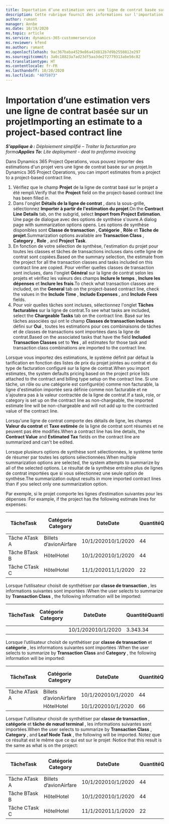 ```yaml
---
title: Importation d’une estimation vers une ligne de contrat basée sur un projet
description: Cette rubrique fournit des informations sur l'importation des estimations financières à partir d'un projet vers une ligne de contrat.
author: rumant
manager: Annbe
ms.date: 10/19/2020
ms.topic: article
ms.service: dynamics-365-customerservice
ms.reviewer: kfend
ms.author: rumant
ms.openlocfilehash: 9ac367baba4529e86a42d812b7d9b2550812e297
ms.sourcegitcommit: 3a0c18823a7ad23df5aa3de272779313abe56c82
ms.translationtype: HT
ms.contentlocale: fr-FR
ms.lasthandoff: 10/20/2020
ms.locfileid: "4075973"
---
```

# <a name="importing-an-estimate-to-a-project-based-contract-line"></a><span data-ttu-id="958fe-103">Importation d’une estimation vers une ligne de contrat basée sur un projet</span><span class="sxs-lookup"><span data-stu-id="958fe-103">Importing an estimate to a project-based contract line</span></span>

<span data-ttu-id="958fe-104">_**S’applique à :** Déploiement simplifié – Traiter la facturation pro forma_</span><span class="sxs-lookup"><span data-stu-id="958fe-104">_**Applies To:** Lite deployment - deal to proforma invoicing_</span></span>

<span data-ttu-id="958fe-105">Dans Dynamics 365 Project Operations, vous pouvez importer des estimations d'un projet vers une ligne de contrat basée sur un projet.</span><span class="sxs-lookup"><span data-stu-id="958fe-105">In Dynamics 365 Project Operations, you can import estimates from a project to a project-based contract line.</span></span>

1. <span data-ttu-id="958fe-106">Vérifiez que le champ **Projet** de la ligne de contrat basé sur le projet a été rempli.</span><span class="sxs-lookup"><span data-stu-id="958fe-106">Verify that the **Project** field on the project-based contract line has been filled in.</span></span>
2. <span data-ttu-id="958fe-107">Dans l'onglet **Détails de la ligne de contrat** , dans la sous-grille, sélectionnez **Importer à partir de l'estimation du projet**.</span><span class="sxs-lookup"><span data-stu-id="958fe-107">On the **Contract Line Details** tab, on the subgrid, select **Import from Project Estimation**.</span></span> <span data-ttu-id="958fe-108">Une page de dialogue avec des options de synthèse s'ouvre.</span><span class="sxs-lookup"><span data-stu-id="958fe-108">A dialog page with summarization options opens.</span></span> <span data-ttu-id="958fe-109">Les options de synthèse disponibles sont **Classe de transaction** , **Catégorie** , **Rôle** et **Tâche de projet**.</span><span class="sxs-lookup"><span data-stu-id="958fe-109">Summarization options available are **Transaction Class** , **Category** , **Role** , and **Project Task**.</span></span>
3. <span data-ttu-id="958fe-110">En fonction de votre sélection de synthèse, l'estimation du projet pour toutes les classes et tâches de transactions incluses dans cette ligne de contrat sont copiées.</span><span class="sxs-lookup"><span data-stu-id="958fe-110">Based on the summary selection, the estimate from the project for all the transaction classes and tasks included on this contract line are copied.</span></span> <span data-ttu-id="958fe-111">Pour vérifier quelles classes de transaction sont incluses, dans l'onglet **Général** sur la ligne de contrat selon les projets et vérifiez les valeurs des champs **Inclure le temps** , **Inclure les dépenses** et **Inclure les frais**.</span><span class="sxs-lookup"><span data-stu-id="958fe-111">To check what transaction classes are included, on the **General** tab on the project-based contract line, check the values in the **Include Time** , **Include Expenses** , and **Include Fees** fields.</span></span> 
4. <span data-ttu-id="958fe-112">Pour voir quelles tâches sont incluses, sélectionnez l'onglet **Tâches facturables** sur la ligne de contrat.</span><span class="sxs-lookup"><span data-stu-id="958fe-112">To see what tasks are included, select the **Chargeable Tasks** tab on the contract line.</span></span> <span data-ttu-id="958fe-113">Basé sur les tâches associées qui ont le champ **Classes de transaction incluses** défini sur **Oui** , toutes les estimations pour ces combinaisons de tâches et de classes de transactions sont importées dans la ligne de contrat.</span><span class="sxs-lookup"><span data-stu-id="958fe-113">Based on the associated tasks that have the field **Included Transaction Classes** set to **Yes** , all estimates for those task and transaction class combinations are imported to the contract line.</span></span>

<span data-ttu-id="958fe-114">Lorsque vous importez des estimations, le système définit par défaut la tarification en fonction des listes de prix du projet jointes au contrat et du type de facturation configuré sur la ligne de contrat.</span><span class="sxs-lookup"><span data-stu-id="958fe-114">When you import estimates, the system defaults pricing based on the project price lists attached to the contract and billing type setup on the contract line.</span></span> <span data-ttu-id="958fe-115">Si une tâche, un rôle ou une catégorie est configuré(e) comme non facturable, la ligne d'estimation importée sera définie comme non facturable et ne s'ajoutera pas à la valeur contractée de la ligne de contrat.</span><span class="sxs-lookup"><span data-stu-id="958fe-115">If a task, role, or category is set up on the contract line as non-chargeable, the imported estimate line will be non-chargeable and will not add up to the contracted value of the contract line.</span></span>

<span data-ttu-id="958fe-116">Lorsqu'une ligne de contrat comporte des détails de ligne, les champs **Valeur du contrat** et **Taxe estimée** de la ligne de contrat sont résumés et ne peuvent pas être modifiés.</span><span class="sxs-lookup"><span data-stu-id="958fe-116">When a contract line has line details, the **Contract Value** and **Estimated Tax** fields on the contract line are summarized and can't be edited.</span></span>

<span data-ttu-id="958fe-117">Lorsque plusieurs options de synthèse sont sélectionnées, le système tente de résumer par toutes les options sélectionnées.</span><span class="sxs-lookup"><span data-stu-id="958fe-117">When multiple summarization options are selected, the system attempts to summarize by all of the selected options.</span></span> <span data-ttu-id="958fe-118">Le résultat de la synthèse entraîne plus de lignes de contrat importées que si vous sélectionnez une seule option de synthèse.</span><span class="sxs-lookup"><span data-stu-id="958fe-118">The summarization output results in more imported contract lines than if you select only one summarization option.</span></span>

<span data-ttu-id="958fe-119">Par exemple, si le projet comporte les lignes d’estimation suivantes pour les dépenses :</span><span class="sxs-lookup"><span data-stu-id="958fe-119">For example, if the project has the following estimate lines for expenses:</span></span>

| <span data-ttu-id="958fe-120">Tâche</span><span class="sxs-lookup"><span data-stu-id="958fe-120">Task</span></span> | <span data-ttu-id="958fe-121">Catégorie </span><span class="sxs-lookup"><span data-stu-id="958fe-121">Category</span></span> | <span data-ttu-id="958fe-122">Date</span><span class="sxs-lookup"><span data-stu-id="958fe-122">Date</span></span> | <span data-ttu-id="958fe-123">Quantité</span><span class="sxs-lookup"><span data-stu-id="958fe-123">Quantity</span></span> | <span data-ttu-id="958fe-124">Prix unitaire</span><span class="sxs-lookup"><span data-stu-id="958fe-124">Unit price</span></span> | <span data-ttu-id="958fe-125">Montant</span><span class="sxs-lookup"><span data-stu-id="958fe-125">Amount</span></span> |
| --- | --- | --- | --- | --- | --- |
| <span data-ttu-id="958fe-126">Tâche A</span><span class="sxs-lookup"><span data-stu-id="958fe-126">Task A</span></span> | <span data-ttu-id="958fe-127">Billets d’avion</span><span class="sxs-lookup"><span data-stu-id="958fe-127">Airfare</span></span> | <span data-ttu-id="958fe-128">10/1/2020</span><span class="sxs-lookup"><span data-stu-id="958fe-128">10/1/2020</span></span> | <span data-ttu-id="958fe-129">4</span><span class="sxs-lookup"><span data-stu-id="958fe-129">4</span></span> | <span data-ttu-id="958fe-130">400</span><span class="sxs-lookup"><span data-stu-id="958fe-130">400</span></span> | <span data-ttu-id="958fe-131">1600</span><span class="sxs-lookup"><span data-stu-id="958fe-131">1600</span></span> |
| <span data-ttu-id="958fe-132">Tâche B</span><span class="sxs-lookup"><span data-stu-id="958fe-132">Task B</span></span> | <span data-ttu-id="958fe-133">Hôtel</span><span class="sxs-lookup"><span data-stu-id="958fe-133">Hotel</span></span> | <span data-ttu-id="958fe-134">10/1/2020</span><span class="sxs-lookup"><span data-stu-id="958fe-134">10/1/2020</span></span> | <span data-ttu-id="958fe-135">4</span><span class="sxs-lookup"><span data-stu-id="958fe-135">4</span></span> | <span data-ttu-id="958fe-136">200</span><span class="sxs-lookup"><span data-stu-id="958fe-136">200</span></span> | <span data-ttu-id="958fe-137">800</span><span class="sxs-lookup"><span data-stu-id="958fe-137">800</span></span> |
| <span data-ttu-id="958fe-138">Tâche C</span><span class="sxs-lookup"><span data-stu-id="958fe-138">Task C</span></span> | <span data-ttu-id="958fe-139">Hôtel</span><span class="sxs-lookup"><span data-stu-id="958fe-139">Hotel</span></span> | <span data-ttu-id="958fe-140">11/1/2020</span><span class="sxs-lookup"><span data-stu-id="958fe-140">11/1/2020</span></span> | <span data-ttu-id="958fe-141">2</span><span class="sxs-lookup"><span data-stu-id="958fe-141">2</span></span> | <span data-ttu-id="958fe-142">200</span><span class="sxs-lookup"><span data-stu-id="958fe-142">200</span></span> | <span data-ttu-id="958fe-143">400</span><span class="sxs-lookup"><span data-stu-id="958fe-143">400</span></span> |

<span data-ttu-id="958fe-144">Lorsque l’utilisateur choisit de synthétiser par **classe de transaction** , les informations suivantes sont importées :</span><span class="sxs-lookup"><span data-stu-id="958fe-144">When the user selects to summarize by **Transaction Class** , the following information will be imported:</span></span>

| <span data-ttu-id="958fe-145">Tâche</span><span class="sxs-lookup"><span data-stu-id="958fe-145">Task</span></span> | <span data-ttu-id="958fe-146">Catégorie </span><span class="sxs-lookup"><span data-stu-id="958fe-146">Category</span></span> | <span data-ttu-id="958fe-147">Date</span><span class="sxs-lookup"><span data-stu-id="958fe-147">Date</span></span> | <span data-ttu-id="958fe-148">Quantité</span><span class="sxs-lookup"><span data-stu-id="958fe-148">Quantity</span></span> | <span data-ttu-id="958fe-149">Prix unitaire</span><span class="sxs-lookup"><span data-stu-id="958fe-149">Unit price</span></span> | <span data-ttu-id="958fe-150">Montant</span><span class="sxs-lookup"><span data-stu-id="958fe-150">Amount</span></span> |
| --- | --- | --- | --- | --- | --- |
| &nbsp; | &nbsp; | <span data-ttu-id="958fe-151">10/1/2020</span><span class="sxs-lookup"><span data-stu-id="958fe-151">10/1/2020</span></span> | <span data-ttu-id="958fe-152">3.34</span><span class="sxs-lookup"><span data-stu-id="958fe-152">3.34</span></span> | <span data-ttu-id="958fe-153">840</span><span class="sxs-lookup"><span data-stu-id="958fe-153">840</span></span> | <span data-ttu-id="958fe-154">2800</span><span class="sxs-lookup"><span data-stu-id="958fe-154">2800</span></span> |

<span data-ttu-id="958fe-155">Lorsque l’utilisateur choisit de synthétiser par **classe de transaction** et **catégorie** , les informations suivantes sont importées :</span><span class="sxs-lookup"><span data-stu-id="958fe-155">When the user selects to summarize by **Transaction Class** and **Category** , the following information will be imported:</span></span>

| <span data-ttu-id="958fe-156">Tâche</span><span class="sxs-lookup"><span data-stu-id="958fe-156">Task</span></span> | <span data-ttu-id="958fe-157">Catégorie </span><span class="sxs-lookup"><span data-stu-id="958fe-157">Category</span></span> | <span data-ttu-id="958fe-158">Date</span><span class="sxs-lookup"><span data-stu-id="958fe-158">Date</span></span> | <span data-ttu-id="958fe-159">Quantité</span><span class="sxs-lookup"><span data-stu-id="958fe-159">Quantity</span></span> | <span data-ttu-id="958fe-160">Prix unitaire</span><span class="sxs-lookup"><span data-stu-id="958fe-160">Unit price</span></span> | <span data-ttu-id="958fe-161">Montant</span><span class="sxs-lookup"><span data-stu-id="958fe-161">Amount</span></span> |
| --- | --- | --- | --- | --- | --- |
| <span data-ttu-id="958fe-162">Tâche A</span><span class="sxs-lookup"><span data-stu-id="958fe-162">Task A</span></span> | <span data-ttu-id="958fe-163">Billets d’avion</span><span class="sxs-lookup"><span data-stu-id="958fe-163">Airfare</span></span> | <span data-ttu-id="958fe-164">10/1/2020</span><span class="sxs-lookup"><span data-stu-id="958fe-164">10/1/2020</span></span> | <span data-ttu-id="958fe-165">4</span><span class="sxs-lookup"><span data-stu-id="958fe-165">4</span></span> | <span data-ttu-id="958fe-166">400</span><span class="sxs-lookup"><span data-stu-id="958fe-166">400</span></span> | <span data-ttu-id="958fe-167">1600</span><span class="sxs-lookup"><span data-stu-id="958fe-167">1600</span></span> |
| &nbsp;| <span data-ttu-id="958fe-168">Hôtel</span><span class="sxs-lookup"><span data-stu-id="958fe-168">Hotel</span></span> | <span data-ttu-id="958fe-169">10/1/2020</span><span class="sxs-lookup"><span data-stu-id="958fe-169">10/1/2020</span></span> | <span data-ttu-id="958fe-170">6</span><span class="sxs-lookup"><span data-stu-id="958fe-170">6</span></span> | <span data-ttu-id="958fe-171">200</span><span class="sxs-lookup"><span data-stu-id="958fe-171">200</span></span> | <span data-ttu-id="958fe-172">1200</span><span class="sxs-lookup"><span data-stu-id="958fe-172">1200</span></span> |

<span data-ttu-id="958fe-173">Lorsque l'utilisateur choisit de synthétiser par **classe de transaction** , **catégorie** et **tâche de nœud terminal** , les informations suivantes sont importées.</span><span class="sxs-lookup"><span data-stu-id="958fe-173">When the user selects to summarize by **Transaction Class** , **Category** , and **Leaf Node Task** , the following will be imported.</span></span> <span data-ttu-id="958fe-174">Notez que ce résultat est le même que ce qui est sur le projet :</span><span class="sxs-lookup"><span data-stu-id="958fe-174">Notice that this result is the same as what is on the project:</span></span>

| <span data-ttu-id="958fe-175">Tâche</span><span class="sxs-lookup"><span data-stu-id="958fe-175">Task</span></span> | <span data-ttu-id="958fe-176">Catégorie </span><span class="sxs-lookup"><span data-stu-id="958fe-176">Category</span></span> | <span data-ttu-id="958fe-177">Date</span><span class="sxs-lookup"><span data-stu-id="958fe-177">Date</span></span> | <span data-ttu-id="958fe-178">Quantité</span><span class="sxs-lookup"><span data-stu-id="958fe-178">Quantity</span></span> | <span data-ttu-id="958fe-179">Prix unitaire</span><span class="sxs-lookup"><span data-stu-id="958fe-179">Unit price</span></span> | <span data-ttu-id="958fe-180">Montant</span><span class="sxs-lookup"><span data-stu-id="958fe-180">Amount</span></span> |
| --- | --- | --- | --- | --- | --- |
| <span data-ttu-id="958fe-181">Tâche A</span><span class="sxs-lookup"><span data-stu-id="958fe-181">Task A</span></span> | <span data-ttu-id="958fe-182">Billets d’avion</span><span class="sxs-lookup"><span data-stu-id="958fe-182">Airfare</span></span> | <span data-ttu-id="958fe-183">10/1/2020</span><span class="sxs-lookup"><span data-stu-id="958fe-183">10/1/2020</span></span> | <span data-ttu-id="958fe-184">4</span><span class="sxs-lookup"><span data-stu-id="958fe-184">4</span></span> | <span data-ttu-id="958fe-185">400</span><span class="sxs-lookup"><span data-stu-id="958fe-185">400</span></span> | <span data-ttu-id="958fe-186">1600</span><span class="sxs-lookup"><span data-stu-id="958fe-186">1600</span></span> |
| <span data-ttu-id="958fe-187">Tâche B</span><span class="sxs-lookup"><span data-stu-id="958fe-187">Task B</span></span> | <span data-ttu-id="958fe-188">Hôtel</span><span class="sxs-lookup"><span data-stu-id="958fe-188">Hotel</span></span> | <span data-ttu-id="958fe-189">10/1/2020</span><span class="sxs-lookup"><span data-stu-id="958fe-189">10/1/2020</span></span> | <span data-ttu-id="958fe-190">4</span><span class="sxs-lookup"><span data-stu-id="958fe-190">4</span></span> | <span data-ttu-id="958fe-191">200</span><span class="sxs-lookup"><span data-stu-id="958fe-191">200</span></span> | <span data-ttu-id="958fe-192">800</span><span class="sxs-lookup"><span data-stu-id="958fe-192">800</span></span> |
| <span data-ttu-id="958fe-193">Tâche C</span><span class="sxs-lookup"><span data-stu-id="958fe-193">Task C</span></span> | <span data-ttu-id="958fe-194">Hôtel</span><span class="sxs-lookup"><span data-stu-id="958fe-194">Hotel</span></span> | <span data-ttu-id="958fe-195">11/1/2020</span><span class="sxs-lookup"><span data-stu-id="958fe-195">11/1/2020</span></span> | <span data-ttu-id="958fe-196">2</span><span class="sxs-lookup"><span data-stu-id="958fe-196">2</span></span> | <span data-ttu-id="958fe-197">200</span><span class="sxs-lookup"><span data-stu-id="958fe-197">200</span></span> | <span data-ttu-id="958fe-198">400</span><span class="sxs-lookup"><span data-stu-id="958fe-198">400</span></span> |
